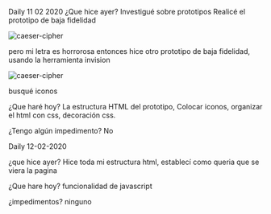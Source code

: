 
Daily 11 02 2020
¿Que hice ayer? 
Investigué sobre prototipos
Realicé el prototipo de baja fidelidad 

![caeser-cipher](https://luzcry.github.io/LIM012-cipher/src/iconos/prototipo1.jpg)

pero mi letra es horrorosa entonces hice otro prototipo de baja fidelidad, usando la herramienta invision

![caeser-cipher](https://luzcry.github.io/LIM012-cipher/src/iconos/prototipo2.png)

busqué iconos

¿Que haré hoy?
La estructura HTML del prototipo, Colocar iconos, organizar el html con css, decoración css.

¿Tengo algún impedimento?
No

Daily 12-02-2020

¿que hice ayer?
Hice toda mi estructura html, establecí como queria que se viera la pagina

¿Que hare hoy? funcionalidad de javascript 

¿impedimentos? 
ninguno